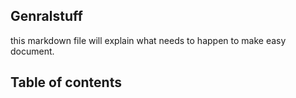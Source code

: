 ## Genralstuff

this markdown file will explain what needs to happen to make easy document. 

## Table of contents

